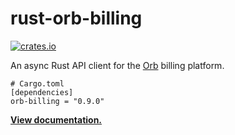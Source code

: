 # rust-orb-billing

[![crates.io](https://img.shields.io/crates/v/orb-billing.svg)](https://crates.io/crates/orb-billing)

An async Rust API client for the [Orb] billing platform.

```
# Cargo.toml
[dependencies]
orb-billing = "0.9.0"
```

**[View documentation.](https://docs.rs/orb-billing/0.9.0)**

[Orb]: https://withorb.com
